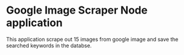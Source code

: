 # Google Image Scraper Node application


This application scrape out 15 images from google image and save the searched keywords in the databse.
